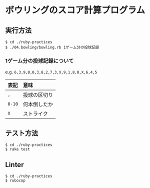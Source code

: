 # ボウリングのスコア計算プログラム

## 実行方法

```
$ cd ./ruby-practices
$ ./04.bowling/bowling.rb 1ゲーム分の投球記録
```

### 1ゲーム分の投球記録について

e.g. `6,3,9,0,0,3,8,2,7,3,X,9,1,8,0,X,6,4,5`

|表記  |意味        |
|:-----|:-----------|
|`,`   |投球の区切り|
|`0-10`|何本倒したか|
|`X`   |ストライク  |

## テスト方法

```
$ cd ./ruby-practices
$ rake test
```

## Linter

```
$ cd ./ruby-practices
$ rubocop
```
